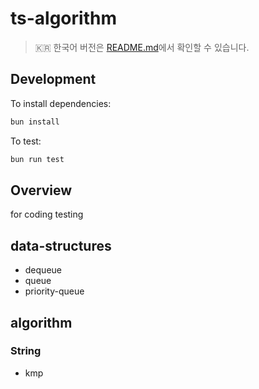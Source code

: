 # ts-algorithm

> 🇰🇷 한국어 버전은 [README.md](./README.ko.md)에서 확인할 수 있습니다.

## Development

To install dependencies:

```bash
bun install
```

To test:

```bash
bun run test
```

## Overview

for coding testing

## data-structures

- dequeue
- queue
- priority-queue

## algorithm

### String
- kmp
